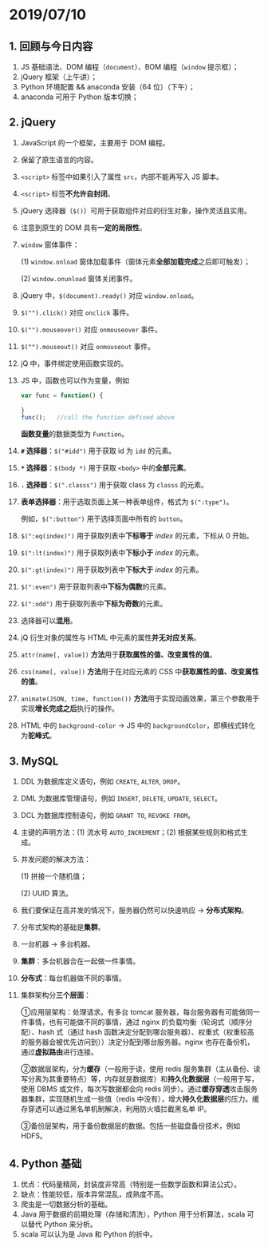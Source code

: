 # 2019/07/10

## 1. 回顾与今日内容

1. JS 基础语法、DOM 编程（`document`）、BOM 编程（`window` 提示框）；
2. jQuery 框架（上午讲）；
3. Python 环境配置 && anaconda 安装（$64$ 位）（下午）；
4. anaconda 可用于 Python 版本切换；

## 2. jQuery

1. JavaScript 的一个框架，主要用于 DOM 编程。

2. 保留了原生语言的内容。

3. `<script>` 标签中如果引入了属性 `src`，内部不能再写入 JS 脚本。

4. `<script>` 标签**不允许自封闭**。

5. jQuery 选择器（`$()`）可用于获取组件对应的衍生对象，操作灵活且实用。

6. 注意到原生的 DOM 具有**一定的局限性**。

7. `window` 窗体事件：

    (1) `window.onload` 窗体加载事件（窗体元素**全部加载完成**之后即可触发）；

    (2) `window.onunload` 窗体关闭事件。

8. jQuery 中，`$(document).ready()` 对应 `window.onload`。

9. `$("").click()` 对应 `onclick` 事件。

10. `$("").mouseover()` 对应 `onmouseover` 事件。

11. `$("").mouseout()` 对应 `onmouseout` 事件。

12. jQ 中，事件绑定使用函数实现的。

13. JS 中，函数也可以作为变量，例如

      ```javascript
      var func = function() {
          
      }
      func();	//call the function defined above
      ```

      **函数变量**的数据类型为 `Function`。

14. **`#` 选择器**：`$("#idd")` 用于获取 id 为 `idd` 的元素。

15. **`*` 选择器**：`$(body *)` 用于获取 `<body>` 中的**全部元素**。

16. **`.` 选择器**：`$(".classs")` 用于获取 class 为 `classs` 的元素。

17. **表单选择器**：用于选取页面上某一种表单组件，格式为 `$(":type")`。

      例如，`$(":button")` 用于选择页面中所有的 `button`。

18. `$(":eq(index)")` 用于获取列表中**下标等于** $index$ 的元素，下标从 $0$ 开始。

19. `$(":lt(index)")` 用于获取列表中**下标小于** $index$ 的元素。

20. `$(":gt(index)")` 用于获取列表中**下标大于** $index$ 的元素。

21. `$(":even")` 用于获取列表中**下标为偶数**的元素。

22. `$(":odd")` 用于获取列表中**下标为奇数**的元素。

23. 选择器可以**混用**。

24. jQ 衍生对象的属性与 HTML 中元素的属性**并无对应关系**。

25. `attr(name[, value])` **方法**用于**获取属性的值、改变属性的值**。

26. `css(name[, value])` **方法**用于在对应元素的 CSS 中**获取属性的值、改变属性的值**。

27. `animate(JSON, time, function())` **方法**用于实现动画效果，第三个参数用于实现**增长完成之后**执行的操作。

28. HTML 中的 `background-color` $\rightarrow$ JS 中的 `backgroundColor`，即横线式转化为**驼峰式**。

## 3. MySQL

1. DDL 为数据库定义语句，例如 `CREATE`, `ALTER`, `DROP`。

2. DML 为数据库管理语句，例如 `INSERT`, `DELETE`, `UPDATE`, `SELECT`。

3. DCL 为数据库控制语句，例如 `GRANT TO`, `REVOKE FROM`。

4. 主键的声明方法：(1) 流水号 `AUTO_INCREMENT`；(2) 根据某些规则和格式生成。

5. 并发问题的解决方法：

    (1) 拼接一个随机值；

    (2) UUID 算法。

6. 我们要保证在高并发的情况下，服务器仍然可以快速响应 $\rightarrow$ **分布式架构**。

7. 分布式架构的基础是**集群**。

8. 一台机器 $\rightarrow$ 多台机器。

9. **集群**：多台机器合在一起做一件事情。

10. **分布式**：每台机器做不同的事情。

11. 集群架构分**三个层面**：

    ①应用层架构：处理请求。有多台 tomcat 服务器，每台服务器有可能做同一件事情，也有可能做不同的事情，通过 nginx 的负载均衡（轮询式（顺序分配）、hash 式（通过 hash 函数决定分配到哪台服务器）、权重式（权重较高的服务器会被优先访问到））决定分配到哪台服务器。nginx 也存在备份机，通过**虚拟路由**进行连接。

    ②数据层架构，分为**缓存**（一般用于读，使用 redis 服务集群（主从备份、读写分离为其重要特点）等，内存就是数据库）和**持久化数据层**（一般用于写，使用 DBMS 或文件，每次写数据都会向 redis 同步）。通过**缓存穿透**攻击服务器集群，实现随机生成一些值（redis 中没有），增大**持久化数据层**的压力。缓存穿透可以通过黑名单机制解决，利用防火墙拦截黑名单 IP。 

    ③备份层架构，用于备份数据层的数据。包括一些磁盘备份技术，例如 HDFS。

## 4. Python 基础

1. 优点：代码量精简，封装度非常高（特别是一些数学函数和算法公式）。
2. 缺点：性能较低，版本异常混乱，成熟度不高。
3. 爬虫是一切数据分析的基础。
4. Java 用于数据的前期处理（存储和清洗），Python 用于分析算法，scala 可以替代 Python 来分析。
5. scala 可以认为是 Java 和 Python 的折中。